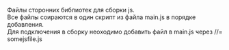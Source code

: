 Файлы сторонних библиотек для сборки js.<br>
Все файлы соираются в один скрипт из файла main.js в порядке добавления.<br>
Для подключения в сборку неоходимо добавить файл в main.js через //= somejsfile.js
